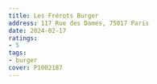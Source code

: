 ```yaml
---
title: Les Frérots Burger
address: 117 Rue des Dames, 75017 Paris
date: 2024-02-17
ratings:
- 5
tags:
- burger
cover: P1002187
---
```

